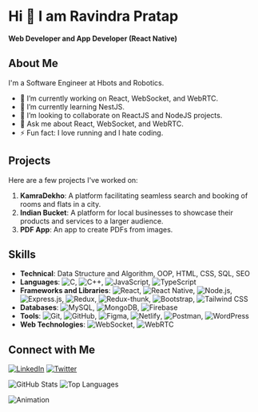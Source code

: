 # Hi 👋 I am Ravindra Pratap

**Web Developer and App Developer (React Native)**

## About Me
I'm a Software Engineer at Hbots and Robotics.

- 🔭 I’m currently working on React, WebSocket, and WebRTC.
- 🌱 I’m currently learning NestJS.
- 👯 I’m looking to collaborate on ReactJS and NodeJS projects.
- 💬 Ask me about React, WebSocket, and WebRTC.
- ⚡ Fun fact: I love running and I hate coding.

## Projects
Here are a few projects I've worked on:

1. **KamraDekho**: A platform facilitating seamless search and booking of rooms and flats in a city.
2. **Indian Bucket**: A platform for local businesses to showcase their products and services to a larger audience.
3. **PDF App**: An app to create PDFs from images.

## Skills
- **Technical**: Data Structure and Algorithm, OOP, HTML, CSS, SQL, SEO
- **Languages**: ![C](https://img.shields.io/badge/C-A8B9CC?style=flat-square&logo=c&logoColor=white), ![C++](https://img.shields.io/badge/C++-00599C?style=flat-square&logo=c%2B%2B&logoColor=white), ![JavaScript](https://img.shields.io/badge/JavaScript-F7DF1E?style=flat-square&logo=javascript&logoColor=black), ![TypeScript](https://img.shields.io/badge/TypeScript-007ACC?style=flat-square&logo=typescript&logoColor=white)
- **Frameworks and Libraries**: ![React](https://img.shields.io/badge/React-61DAFB?style=flat-square&logo=react&logoColor=black), ![React Native](https://img.shields.io/badge/React%20Native-61DAFB?style=flat-square&logo=react&logoColor=black), ![Node.js](https://img.shields.io/badge/Node.js-339933?style=flat-square&logo=node.js&logoColor=white), ![Express.js](https://img.shields.io/badge/Express.js-000000?style=flat-square&logo=express&logoColor=white), ![Redux](https://img.shields.io/badge/Redux-764ABC?style=flat-square&logo=redux&logoColor=white), ![Redux-thunk](https://img.shields.io/badge/Redux--Thunk-593D88?style=flat-square&logo=redux&logoColor=white), ![Bootstrap](https://img.shields.io/badge/Bootstrap-563D7C?style=flat-square&logo=bootstrap&logoColor=white), ![Tailwind CSS](https://img.shields.io/badge/Tailwind%20CSS-38B2AC?style=flat-square&logo=tailwind-css&logoColor=white)
- **Databases**: ![MySQL](https://img.shields.io/badge/MySQL-4479A1?style=flat-square&logo=mysql&logoColor=white), ![MongoDB](https://img.shields.io/badge/MongoDB-47A248?style=flat-square&logo=mongodb&logoColor=white), ![Firebase](https://img.shields.io/badge/Firebase-FFCA28?style=flat-square&logo=firebase&logoColor=black)
- **Tools**: ![Git](https://img.shields.io/badge/Git-F05032?style=flat-square&logo=git&logoColor=white), ![GitHub](https://img.shields.io/badge/GitHub-181717?style=flat-square&logo=github&logoColor=white), ![Figma](https://img.shields.io/badge/Figma-F24E1E?style=flat-square&logo=figma&logoColor=white), ![Netlify](https://img.shields.io/badge/Netlify-00C7B7?style=flat-square&logo=netlify&logoColor=white), ![Postman](https://img.shields.io/badge/Postman-FF6C37?style=flat-square&logo=postman&logoColor=white), ![WordPress](https://img.shields.io/badge/WordPress-21759B?style=flat-square&logo=wordpress&logoColor=white)
- **Web Technologies**: ![WebSocket](https://img.shields.io/badge/WebSocket-000000?style=flat-square&logo=websocket&logoColor=white), ![WebRTC](https://img.shields.io/badge/WebRTC-333333?style=flat-square&logo=webrtc&logoColor=white)

## Connect with Me
[![LinkedIn](https://img.shields.io/badge/LinkedIn-0077B5?style=for-the-badge&logo=linkedin&logoColor=white)](https://www.linkedin.com/in/ravindra-pratap-patel-666182191/)
[![Twitter](https://img.shields.io/badge/Twitter-1DA1F2?style=for-the-badge&logo=twitter&logoColor=white)](https://twitter.com/ganv_ka_ladka/)

![GitHub Stats](https://github-readme-stats.vercel.app/api?username=yourusername&show_icons=true&theme=radical)
![Top Languages](https://github-readme-stats.vercel.app/api/top-langs/?username=yourusername&layout=compact&theme=radical)

![Animation](https://user-images.githubusercontent.com/yourusername/animation.gif)
